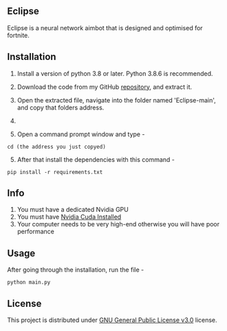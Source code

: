 ## Eclipse

Eclipse is a neural network aimbot that is designed and optimised for fortnite.

## Installation

1. Install a version of python 3.8 or later. Python 3.8.6 is recommended.

2. Download the code from my GitHub [repository](https://github.com/Beck-Bjella/Eclipse/), and extract it.

3. Open the extracted file, navigate into the folder named 'Eclipse-main', and copy that folders address.
4. 
5. Open a command prompt window and type -

```
cd (the address you just copyed)
```

5. After that install the dependencies with this command -

```
pip install -r requirements.txt
```

## Info
1. You must have a dedicated Nvidia GPU
2. You must have [Nvidia Cuda Installed](https://developer.nvidia.com/cuda-downloads?target_os=Windows)
3. Your computer needs to be very high-end otherwise you will have poor performance

## Usage 

After going through the installation, run the file - 

```
python main.py
```

## License

This project is distributed under [GNU General Public License v3.0](https://github.com/Beck-Bjella/Eclipse/blob/main/LICENSE) license.